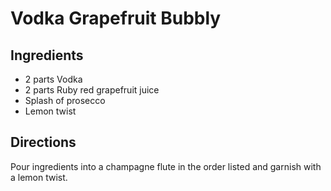 # Vodka Grapefruit Bubbly

## Ingredients

* 2 parts Vodka
* 2 parts Ruby red grapefruit juice
* Splash of prosecco
* Lemon twist

## Directions

Pour ingredients into a champagne flute in the order listed and garnish with a lemon twist.
